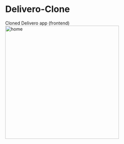 # Delivero-Clone

Cloned Delivero app (frontend)
<img width="362" alt="home" src="https://user-images.githubusercontent.com/53538056/196673990-5285638a-c356-46a5-a86d-e63b62999bb0.png">
